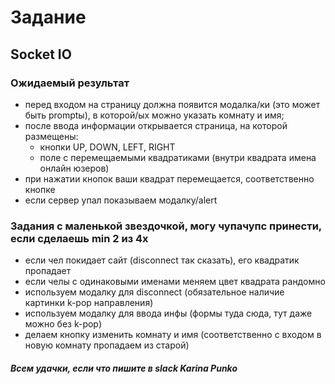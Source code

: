 # Задание
## Socket IO

### Ожидаемый результат
- перед входом на страницу должна появится модалка/ки (это может быть promptы), в которой/ых можно указать комнату и имя;
- после ввода информации открывается страница, на которой размещены:
    - кнопки UP, DOWN, LEFT, RIGHT
    - поле с перемещаемыми квадратиками (внутри квадрата имена онлайн юзеров)
- при нажатии кнопок ваши квадрат перемещается, соответственно кнопке
- если сервер упал показываем модалку/alert
### Задания с маленькой звездочкой, могу чупачупс принести, если сделаешь min 2 из 4х
- если чел покидает сайт (disconnect так сказать), его квадратик пропадает
- если челы с одинаковыми именами меняем цвет квадрата рандомно
- используем модалку для disconnect (обязательное наличие картинки k-pop направления)
- используем модалку для ввода инфы (формы туда сюда, тут даже можно без k-pop)
- делаем кнопку изменить комнату и имя (соответственно с входом в новую комнату пропадаем из старой)

##### Всем удачки, если что пишите в slack Karina Punko

